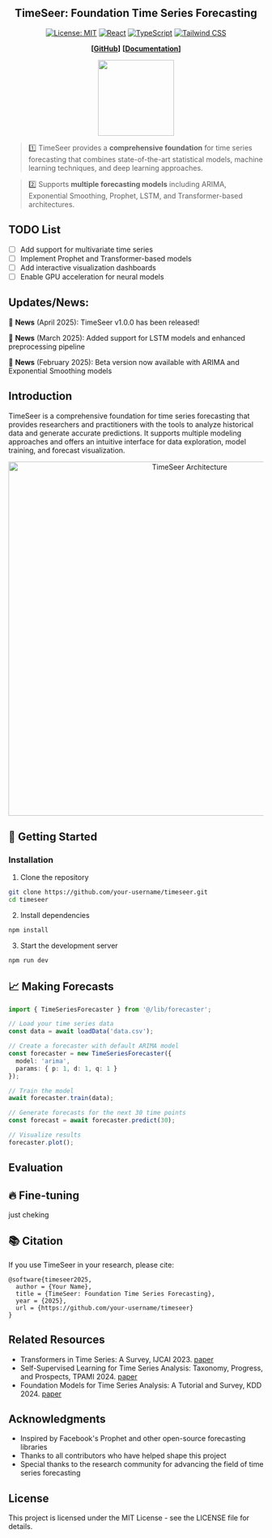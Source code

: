 
<div align="center">
  <h2><b>TimeSeer: Foundation Time Series Forecasting</b></h2>
</div>

<div align="center">
  
[![License: MIT](https://img.shields.io/badge/License-MIT-blue.svg)](https://opensource.org/licenses/MIT)
[![React](https://img.shields.io/badge/React-18.3.1-61DAFB?logo=react)](https://reactjs.org/)
[![TypeScript](https://img.shields.io/badge/TypeScript-Latest-3178C6?logo=typescript)](https://www.typescriptlang.org/)
[![Tailwind CSS](https://img.shields.io/badge/Tailwind-Latest-38B2AC?logo=tailwind-css)](https://tailwindcss.com/)

</div>

<div align="center">
  
**[<a href="https://github.com/your-username/timeseer">GitHub</a>]**
**[<a href="https://your-docs-url.com">Documentation</a>]**

</div>

<p align="center">
  <img src="public/placeholder.svg" width="150">
</p>

> 1️⃣ TimeSeer provides a **comprehensive foundation** for time series forecasting that combines state-of-the-art statistical models, machine learning techniques, and deep learning approaches.

> 2️⃣ Supports **multiple forecasting models** including ARIMA, Exponential Smoothing, Prophet, LSTM, and Transformer-based architectures.

## TODO List
- [ ] Add support for multivariate time series
- [ ] Implement Prophet and Transformer-based models
- [ ] Add interactive visualization dashboards
- [ ] Enable GPU acceleration for neural models

## Updates/News:

🚩 **News** (April 2025): TimeSeer v1.0.0 has been released!

🚩 **News** (March 2025): Added support for LSTM models and enhanced preprocessing pipeline

🚩 **News** (February 2025): Beta version now available with ARIMA and Exponential Smoothing models

## Introduction

TimeSeer is a comprehensive foundation for time series forecasting that provides researchers and practitioners with the tools to analyze historical data and generate accurate predictions. It supports multiple modeling approaches and offers an intuitive interface for data exploration, model training, and forecast visualization.

<p align="center">
  <img src="public/placeholder.svg" alt="TimeSeer Architecture" align="center" width="700px" />
</p>


## 🚀 Getting Started

### Installation

1. Clone the repository
```bash
git clone https://github.com/your-username/timeseer.git
cd timeseer
```

2. Install dependencies
```bash
npm install
```

3. Start the development server
```bash
npm run dev
```



## 📈 Making Forecasts
```typescript
import { TimeSeriesForecaster } from '@/lib/forecaster';

// Load your time series data
const data = await loadData('data.csv');

// Create a forecaster with default ARIMA model
const forecaster = new TimeSeriesForecaster({
  model: 'arima',
  params: { p: 1, d: 1, q: 1 }
});

// Train the model
await forecaster.train(data);

// Generate forecasts for the next 30 time points
const forecast = await forecaster.predict(30);

// Visualize results
forecaster.plot();
```

## Evaluation

## 🔥 Fine-tuning 
just cheking

## 📚 Citation

If you use TimeSeer in your research, please cite:

```
@software{timeseer2025,
  author = {Your Name},
  title = {TimeSeer: Foundation Time Series Forecasting},
  year = {2025},
  url = {https://github.com/your-username/timeseer}
}
```

## Related Resources
* Transformers in Time Series: A Survey, IJCAI 2023. [paper](https://arxiv.org/abs/2202.07125)
* Self-Supervised Learning for Time Series Analysis: Taxonomy, Progress, and Prospects, TPAMI 2024. [paper](https://arxiv.org/abs/2306.10125)
* Foundation Models for Time Series Analysis: A Tutorial and Survey, KDD 2024. [paper](https://arxiv.org/abs/2403.14735)

## Acknowledgments

- Inspired by Facebook's Prophet and other open-source forecasting libraries
- Thanks to all contributors who have helped shape this project
- Special thanks to the research community for advancing the field of time series forecasting

## License

This project is licensed under the MIT License - see the LICENSE file for details.